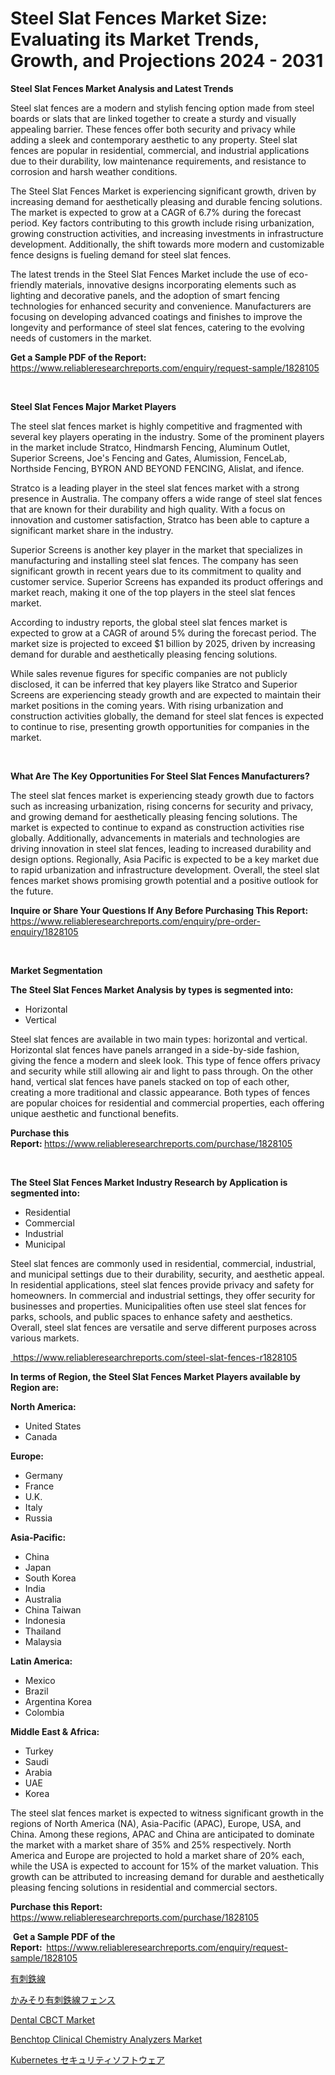 <p><h1>Steel Slat Fences Market Size: Evaluating its Market Trends, Growth, and Projections 2024 - 2031</h1></p><p><strong>Steel Slat Fences Market Analysis and Latest Trends</strong></p>
<p><p>Steel slat fences are a modern and stylish fencing option made from steel boards or slats that are linked together to create a sturdy and visually appealing barrier. These fences offer both security and privacy while adding a sleek and contemporary aesthetic to any property. Steel slat fences are popular in residential, commercial, and industrial applications due to their durability, low maintenance requirements, and resistance to corrosion and harsh weather conditions.</p><p>The Steel Slat Fences Market is experiencing significant growth, driven by increasing demand for aesthetically pleasing and durable fencing solutions. The market is expected to grow at a CAGR of 6.7% during the forecast period. Key factors contributing to this growth include rising urbanization, growing construction activities, and increasing investments in infrastructure development. Additionally, the shift towards more modern and customizable fence designs is fueling demand for steel slat fences.</p><p>The latest trends in the Steel Slat Fences Market include the use of eco-friendly materials, innovative designs incorporating elements such as lighting and decorative panels, and the adoption of smart fencing technologies for enhanced security and convenience. Manufacturers are focusing on developing advanced coatings and finishes to improve the longevity and performance of steel slat fences, catering to the evolving needs of customers in the market.</p></p>
<p><strong>Get a Sample PDF of the Report:&nbsp;</strong> <a href="https://www.reliableresearchreports.com/enquiry/request-sample/1828105">https://www.reliableresearchreports.com/enquiry/request-sample/1828105</a></p>
<p>&nbsp;</p>
<p><strong>Steel Slat Fences Major Market Players</strong></p>
<p><p>The steel slat fences market is highly competitive and fragmented with several key players operating in the industry. Some of the prominent players in the market include Stratco, Hindmarsh Fencing, Aluminum Outlet, Superior Screens, Joe's Fencing and Gates, Alumission, FenceLab, Northside Fencing, BYRON AND BEYOND FENCING, Alislat, and ifence.</p><p>Stratco is a leading player in the steel slat fences market with a strong presence in Australia. The company offers a wide range of steel slat fences that are known for their durability and high quality. With a focus on innovation and customer satisfaction, Stratco has been able to capture a significant market share in the industry.</p><p>Superior Screens is another key player in the market that specializes in manufacturing and installing steel slat fences. The company has seen significant growth in recent years due to its commitment to quality and customer service. Superior Screens has expanded its product offerings and market reach, making it one of the top players in the steel slat fences market.</p><p>According to industry reports, the global steel slat fences market is expected to grow at a CAGR of around 5% during the forecast period. The market size is projected to exceed $1 billion by 2025, driven by increasing demand for durable and aesthetically pleasing fencing solutions.</p><p>While sales revenue figures for specific companies are not publicly disclosed, it can be inferred that key players like Stratco and Superior Screens are experiencing steady growth and are expected to maintain their market positions in the coming years. With rising urbanization and construction activities globally, the demand for steel slat fences is expected to continue to rise, presenting growth opportunities for companies in the market.</p></p>
<p>&nbsp;</p>
<p><strong>What Are The Key Opportunities For Steel Slat Fences Manufacturers?</strong></p>
<p><p>The steel slat fences market is experiencing steady growth due to factors such as increasing urbanization, rising concerns for security and privacy, and growing demand for aesthetically pleasing fencing solutions. The market is expected to continue to expand as construction activities rise globally. Additionally, advancements in materials and technologies are driving innovation in steel slat fences, leading to increased durability and design options. Regionally, Asia Pacific is expected to be a key market due to rapid urbanization and infrastructure development. Overall, the steel slat fences market shows promising growth potential and a positive outlook for the future.</p></p>
<p><strong>Inquire or Share Your Questions If Any Before Purchasing This Report:</strong> <a href="https://www.reliableresearchreports.com/enquiry/pre-order-enquiry/1828105">https://www.reliableresearchreports.com/enquiry/pre-order-enquiry/1828105</a></p>
<p>&nbsp;</p>
<p><strong>Market Segmentation</strong></p>
<p><strong>The Steel Slat Fences Market Analysis by types is segmented into:</strong></p>
<p><ul><li>Horizontal</li><li>Vertical</li></ul></p>
<p><p>Steel slat fences are available in two main types: horizontal and vertical. Horizontal slat fences have panels arranged in a side-by-side fashion, giving the fence a modern and sleek look. This type of fence offers privacy and security while still allowing air and light to pass through. On the other hand, vertical slat fences have panels stacked on top of each other, creating a more traditional and classic appearance. Both types of fences are popular choices for residential and commercial properties, each offering unique aesthetic and functional benefits.</p></p>
<p><strong>Purchase this Report:&nbsp;</strong><a href="https://www.reliableresearchreports.com/purchase/1828105">https://www.reliableresearchreports.com/purchase/1828105</a></p>
<p>&nbsp;</p>
<p><strong>The Steel Slat Fences Market Industry Research by Application is segmented into:</strong></p>
<p><ul><li>Residential</li><li>Commercial</li><li>Industrial</li><li>Municipal</li></ul></p>
<p><p>Steel slat fences are commonly used in residential, commercial, industrial, and municipal settings due to their durability, security, and aesthetic appeal. In residential applications, steel slat fences provide privacy and safety for homeowners. In commercial and industrial settings, they offer security for businesses and properties. Municipalities often use steel slat fences for parks, schools, and public spaces to enhance safety and aesthetics. Overall, steel slat fences are versatile and serve different purposes across various markets.</p></p>
<p><a href="https://www.reliableresearchreports.com/steel-slat-fences-r1828105">&nbsp;https://www.reliableresearchreports.com/steel-slat-fences-r1828105</a></p>
<p><strong>In terms of Region, the Steel Slat Fences Market Players available by Region are:</strong></p>
<p>
    <p> <strong> North America: </strong>
        <ul>
            <li>United States</li>
            <li>Canada</li>
        </ul>
        </p> 
    <p> <strong> Europe: </strong>
        <ul>
            <li>Germany</li>
            <li>France</li>
            <li>U.K.</li>
            <li>Italy</li>
            <li>Russia</li>
        </ul>
        </p> 
    <p> <strong> Asia-Pacific: </strong>
        <ul>
            <li>China</li>
            <li>Japan</li>
            <li>South Korea</li>
            <li>India</li>
            <li>Australia</li>
            <li>China Taiwan</li>
            <li>Indonesia</li>
            <li>Thailand</li>
            <li>Malaysia</li>
        </ul>
        </p> 
    <p> <strong> Latin America: </strong>
        <ul>
            <li>Mexico</li>
            <li>Brazil</li>
            <li>Argentina Korea</li>
            <li>Colombia</li>
        </ul>
        </p> 
    <p> <strong> Middle East & Africa: </strong>
        <ul>
            <li>Turkey</li>
            <li>Saudi</li>
            <li>Arabia</li>
            <li>UAE</li>
            <li>Korea</li>
        </ul>
    </p>
    </p>
<p><p>The steel slat fences market is expected to witness significant growth in the regions of North America (NA), Asia-Pacific (APAC), Europe, USA, and China. Among these regions, APAC and China are anticipated to dominate the market with a market share of 35% and 25% respectively. North America and Europe are projected to hold a market share of 20% each, while the USA is expected to account for 15% of the market valuation. This growth can be attributed to increasing demand for durable and aesthetically pleasing fencing solutions in residential and commercial sectors.</p></p>
<p><strong>Purchase this Report: </strong><a href="https://www.reliableresearchreports.com/purchase/1828105">https://www.reliableresearchreports.com/purchase/1828105</a></p>
<p>&nbsp;<strong>Get a Sample PDF of the Report:&nbsp;&nbsp;</strong><a href="https://www.reliableresearchreports.com/enquiry/request-sample/1828105">https://www.reliableresearchreports.com/enquiry/request-sample/1828105</a></p>
<p><strong></strong></p>
<p><p><a href="https://github.com/hilmi-2a/Market-Research-Report-List-1/blob/main/267895341987.md">有刺鉄線</a></p><p><a href="https://github.com/jkjreqjscoxx7/Market-Research-Report-List-1/blob/main/340181341986.md">かみそり有刺鉄線フェンス</a></p><p><a href="https://medium.com/@zayunoz657456/dental-cbct-nbsp-market-focuses-on-market-share-size-and-projected-forecast-till-2031-0d19f47945bc">Dental CBCT Market</a></p><p><a href="https://medium.com/@mikebauch47/benchtop-clinical-chemistry-analyzers-market-size-and-market-trends-complete-industry-overview-8065cb938366">Benchtop Clinical Chemistry Analyzers Market</a></p><p><a href="https://medium.com/@dixiegrimes2023/kubernetes%E3%82%BB%E3%82%AD%E3%83%A5%E3%83%AA%E3%83%86%E3%82%A3%E3%82%BD%E3%83%95%E3%83%88%E3%82%A6%E3%82%A7%E3%82%A2%E5%B8%82%E5%A0%B4-%E7%AB%B6%E4%BA%89%E5%88%86%E6%9E%90-%E5%B8%82%E5%A0%B4%E5%8B%95%E5%90%91-2031%E5%B9%B4%E3%81%BE%E3%81%A7%E3%81%AE%E4%BA%88%E6%B8%AC-4747513dedb3">Kubernetes セキュリティソフトウェア</a></p></p>